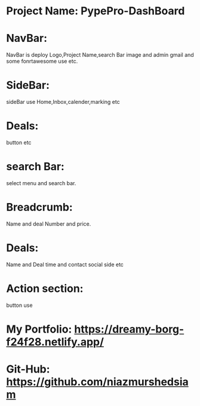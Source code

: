 # Project Name: PypePro-DashBoard
# NavBar: 
NavBar is deploy Logo,Project Name,search Bar image and admin gmail and some fonrtawesome use etc.
# SideBar: 
sideBar use Home,Inbox,calender,marking etc 
# Deals: 
button etc
# search Bar: 
select menu and search bar.
# Breadcrumb: 
Name and deal Number and price.
# Deals: 
Name and Deal time and contact social side etc 
# Action section: 
button use 

# My Portfolio: https://dreamy-borg-f24f28.netlify.app/
# Git-Hub: https://github.com/niazmurshedsiam
